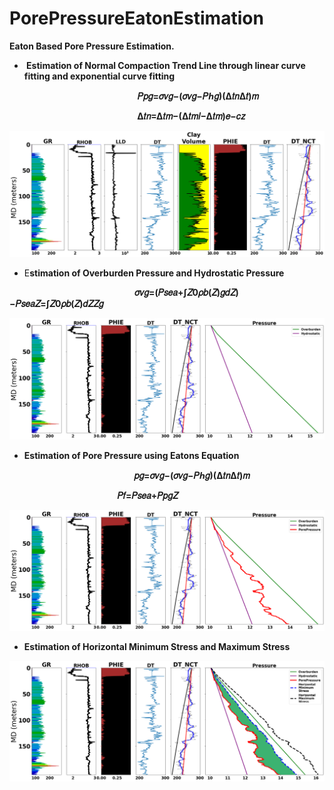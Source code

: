 # PorePressureEatonEstimation

<p><strong>Eaton Based Pore Pressure Estimation.</strong></p>
<ul>
<li><strong>&nbsp;Estimation of Normal Compaction Trend Line through linear curve fitting and exponential curve fitting</strong></li>
</ul>
<p><span id="MathJax-Span-1818" class="mrow"><span id="MathJax-Span-1819" class="msubsup"><span id="MathJax-Span-1820" class="mi">&nbsp; &nbsp; &nbsp; &nbsp; &nbsp; &nbsp; &nbsp; &nbsp; &nbsp; &nbsp; &nbsp; &nbsp; &nbsp; &nbsp; &nbsp; &nbsp; &nbsp; &nbsp; &nbsp; &nbsp; &nbsp; &nbsp; &nbsp; &nbsp; &nbsp; &nbsp; <strong>𝑃</strong></span><strong><span id="MathJax-Span-1821" class="texatom"><span id="MathJax-Span-1822" class="mrow"><span id="MathJax-Span-1823" class="mi">𝑝</span><span id="MathJax-Span-1824" class="mi">𝑔</span></span></span></strong></span><strong><span id="MathJax-Span-1825" class="mo">=</span><span id="MathJax-Span-1826" class="mi">𝜎</span><span id="MathJax-Span-1827" class="msubsup"><span id="MathJax-Span-1828" class="mi">𝑣</span><span id="MathJax-Span-1829" class="texatom"><span id="MathJax-Span-1830" class="mrow"><span id="MathJax-Span-1831" class="mi">𝑔</span></span></span></span><span id="MathJax-Span-1832" class="mo">&minus;</span><span id="MathJax-Span-1833" class="mrow"><span id="MathJax-Span-1834" class="mo">(</span><span id="MathJax-Span-1835" class="mi">𝜎</span><span id="MathJax-Span-1836" class="msubsup"><span id="MathJax-Span-1837" class="mi">𝑣</span><span id="MathJax-Span-1838" class="texatom"><span id="MathJax-Span-1839" class="mrow"><span id="MathJax-Span-1840" class="mi">𝑔</span></span></span></span><span id="MathJax-Span-1841" class="mo">&minus;</span><span id="MathJax-Span-1842" class="msubsup"><span id="MathJax-Span-1843" class="mi">𝑃</span><span id="MathJax-Span-1844" class="texatom"><span id="MathJax-Span-1845" class="mrow"><span id="MathJax-Span-1846" class="mi">ℎ</span><span id="MathJax-Span-1847" class="mi">𝑔</span></span></span></span><span id="MathJax-Span-1848" class="mo">)</span></span><span id="MathJax-Span-1849" class="msubsup"><span id="MathJax-Span-1850" class="mrow"><span id="MathJax-Span-1851" class="mo">(</span><span id="MathJax-Span-1852" class="mfrac"><span id="MathJax-Span-1853" class="mrow"><span id="MathJax-Span-1854" class="mi">&Delta;</span><span id="MathJax-Span-1855" class="msubsup"><span id="MathJax-Span-1856" class="mi">𝑡</span><span id="MathJax-Span-1857" class="mi">𝑛</span></span></span><span id="MathJax-Span-1858" class="mrow"><span id="MathJax-Span-1859" class="mi">&Delta;</span><span id="MathJax-Span-1860" class="mi">𝑡</span></span></span><span id="MathJax-Span-1861" class="mo">)</span></span><span id="MathJax-Span-1862" class="mi">𝑚</span></span></strong></span></p>
<p><span class="mrow"><span class="msubsup"><span class="mi"><span id="MathJax-Span-2234" class="mrow"><span id="MathJax-Span-2235" class="mi">&nbsp; &nbsp; &nbsp; &nbsp; &nbsp; &nbsp; &nbsp; &nbsp; &nbsp; &nbsp; &nbsp; &nbsp; &nbsp; &nbsp; &nbsp; &nbsp; &nbsp; &nbsp; &nbsp; &nbsp; &nbsp; &nbsp; &nbsp; &nbsp; &nbsp; &nbsp;<strong> &Delta;</strong></span><strong><span id="MathJax-Span-2236" class="msubsup"><span id="MathJax-Span-2237" class="mi">𝑡</span><span id="MathJax-Span-2238" class="mi">𝑛</span></span><span id="MathJax-Span-2239" class="mo">=</span><span id="MathJax-Span-2240" class="mi">&Delta;</span><span id="MathJax-Span-2241" class="msubsup"><span id="MathJax-Span-2242" class="mi">𝑡</span><span id="MathJax-Span-2243" class="mi">𝑚</span></span><span id="MathJax-Span-2244" class="mo">&minus;</span><span id="MathJax-Span-2245" class="mrow"><span id="MathJax-Span-2246" class="mo">(</span><span id="MathJax-Span-2247" class="mi">&Delta;</span><span id="MathJax-Span-2248" class="msubsup"><span id="MathJax-Span-2249" class="mi">𝑡</span><span id="MathJax-Span-2250" class="texatom"><span id="MathJax-Span-2251" class="mrow"><span id="MathJax-Span-2252" class="mi">𝑚</span><span id="MathJax-Span-2253" class="mi">𝑙</span></span></span></span><span id="MathJax-Span-2254" class="mo">&minus;</span><span id="MathJax-Span-2255" class="mi">&Delta;</span><span id="MathJax-Span-2256" class="msubsup"><span id="MathJax-Span-2257" class="mi">𝑡</span><span id="MathJax-Span-2258" class="mi">𝑚</span></span><span id="MathJax-Span-2259" class="mo">)</span></span><span id="MathJax-Span-2260" class="mspace"></span><span id="MathJax-Span-2261" class="msubsup"><span id="MathJax-Span-2262" class="mi">𝑒</span><span id="MathJax-Span-2263" class="texatom"><span id="MathJax-Span-2264" class="mrow"><span id="MathJax-Span-2265" class="mo">&minus;</span><span id="MathJax-Span-2266" class="mi">𝑐</span><span id="MathJax-Span-2267" class="mi">𝑧</span></span></span></span></strong></span></span></span></span></p>
<p><span class="mrow"><span class="msubsup"><span class="mi"><img src="https://github.com/farooqad0/PorePressureEatonEstimation/blob/main/Images/logs_with_ex_dt_nct.png" alt="nct" /><br /></span></span></span></p>
<ul>
<li>E<strong>stimation of Overburden Pressure and Hydrostatic Pressure</strong></li>
</ul>
<p><span id="MathJax-Span-83" class="mrow"><span id="MathJax-Span-84" class="mi">&nbsp; &nbsp; &nbsp; &nbsp; &nbsp; &nbsp; &nbsp; &nbsp; &nbsp; &nbsp; &nbsp; &nbsp; &nbsp; &nbsp; &nbsp; &nbsp; &nbsp; &nbsp; &nbsp; &nbsp; &nbsp; &nbsp; &nbsp; &nbsp; &nbsp; <strong>&nbsp;𝜎</strong></span><strong><span id="MathJax-Span-85" class="msubsup"><span id="MathJax-Span-86" class="mi">𝑣</span><span id="MathJax-Span-87" class="texatom"><span id="MathJax-Span-88" class="mrow"><span id="MathJax-Span-89" class="mi">𝑔</span></span></span></span><span id="MathJax-Span-90" class="mo">=</span><span id="MathJax-Span-91" class="mfrac"><span id="MathJax-Span-92" class="mrow"><span id="MathJax-Span-93" class="mrow"><span id="MathJax-Span-94" class="mo">(</span><span id="MathJax-Span-95" class="msubsup"><span id="MathJax-Span-96" class="mi">𝑃</span><span id="MathJax-Span-97" class="texatom"><span id="MathJax-Span-98" class="mrow"><span id="MathJax-Span-99" class="mi">𝑠</span><span id="MathJax-Span-100" class="mi">𝑒</span><span id="MathJax-Span-101" class="mi">𝑎</span></span></span></span><span id="MathJax-Span-102" class="mo">+</span><span id="MathJax-Span-103" class="msubsup"><span id="MathJax-Span-104" class="mo">&int;</span><span id="MathJax-Span-105" class="mi">𝑍</span><span id="MathJax-Span-106" class="mn">0</span></span><span id="MathJax-Span-107" class="msubsup"><span id="MathJax-Span-108" class="mi">𝜌</span><span id="MathJax-Span-109" class="mi">𝑏</span></span><span id="MathJax-Span-110" class="mo">(</span><span id="MathJax-Span-111" class="mi">𝑍</span><span id="MathJax-Span-112" class="mo">)</span><span id="MathJax-Span-113" class="mspace"></span><span id="MathJax-Span-114" class="mi">𝑔</span><span id="MathJax-Span-115" class="mspace"></span><span id="MathJax-Span-116" class="mi">𝑑</span><span id="MathJax-Span-117" class="mi">𝑍</span><span id="MathJax-Span-118" class="mo">)</span></span><span id="MathJax-Span-119" class="mo">&minus;</span><span id="MathJax-Span-120" class="msubsup"><span id="MathJax-Span-121" class="mi">𝑃</span><span id="MathJax-Span-122" class="texatom"><span id="MathJax-Span-123" class="mrow"><span id="MathJax-Span-124" class="mi">𝑠</span><span id="MathJax-Span-125" class="mi">𝑒</span><span id="MathJax-Span-126" class="mi">𝑎</span></span></span></span></span><span id="MathJax-Span-127" class="mi">𝑍</span></span><span id="MathJax-Span-128" class="mo">=</span><span id="MathJax-Span-129" class="mfrac"><span id="MathJax-Span-130" class="mrow"><span id="MathJax-Span-131" class="msubsup"><span id="MathJax-Span-132" class="mo">&int;</span><span id="MathJax-Span-133" class="mi">𝑍</span><span id="MathJax-Span-134" class="mn">0</span></span><span id="MathJax-Span-135" class="msubsup"><span id="MathJax-Span-136" class="mi">𝜌</span><span id="MathJax-Span-137" class="mi">𝑏</span></span><span id="MathJax-Span-138" class="mo">(</span><span id="MathJax-Span-139" class="mi">𝑍</span><span id="MathJax-Span-140" class="mo">)</span><span id="MathJax-Span-141" class="mspace"></span><span id="MathJax-Span-142" class="mi">𝑑</span><span id="MathJax-Span-143" class="mi">𝑍</span></span><span id="MathJax-Span-144" class="mi">𝑍</span></span><span id="MathJax-Span-145" class="mspace"></span><span id="MathJax-Span-146" class="mi">𝑔</span></strong><span id="MathJax-Span-147" class="mtext">&nbsp;</span></span></p>
<p><span class="mrow"><span class="mtext"><img src="https://github.com/farooqad0/PorePressureEatonEstimation/blob/main/Images/PressureProfile.png" alt="PressureProfile" /></span></span></p>
<ul>
<li><strong><span class="mrow"><span class="mtext">Estimation of Pore Pressure using Eatons Equation</span></span></strong></li>
</ul>
<p><span class="mrow"><span class="mtext"><span id="MathJax-Span-195" class="mrow"><span id="MathJax-Span-196" class="msubsup"><span id="MathJax-Span-197" class="mi"></span><span id="MathJax-Span-198" class="texatom"><span id="MathJax-Span-199" class="mrow"><span id="MathJax-Span-200" class="mi">&nbsp; &nbsp; &nbsp; &nbsp; &nbsp; &nbsp; &nbsp; &nbsp; &nbsp; &nbsp; &nbsp; &nbsp; &nbsp; &nbsp; &nbsp; &nbsp; &nbsp; &nbsp; &nbsp; &nbsp; &nbsp; &nbsp; &nbsp; &nbsp; &nbsp;<strong> &nbsp;𝑝</strong></span><strong><span id="MathJax-Span-201" class="mi">𝑔</span></strong></span></span></span><strong><span id="MathJax-Span-202" class="mo">=</span><span id="MathJax-Span-203" class="mi">𝜎</span><span id="MathJax-Span-204" class="msubsup"><span id="MathJax-Span-205" class="mi">𝑣</span><span id="MathJax-Span-206" class="texatom"><span id="MathJax-Span-207" class="mrow"><span id="MathJax-Span-208" class="mi">𝑔</span></span></span></span><span id="MathJax-Span-209" class="mo">&minus;</span><span id="MathJax-Span-210" class="mrow"><span id="MathJax-Span-211" class="mo">(</span><span id="MathJax-Span-212" class="mi">𝜎</span><span id="MathJax-Span-213" class="msubsup"><span id="MathJax-Span-214" class="mi">𝑣</span><span id="MathJax-Span-215" class="texatom"><span id="MathJax-Span-216" class="mrow"><span id="MathJax-Span-217" class="mi">𝑔</span></span></span></span><span id="MathJax-Span-218" class="mo">&minus;</span><span id="MathJax-Span-219" class="msubsup"><span id="MathJax-Span-220" class="mi">𝑃</span><span id="MathJax-Span-221" class="texatom"><span id="MathJax-Span-222" class="mrow"><span id="MathJax-Span-223" class="mi">ℎ</span><span id="MathJax-Span-224" class="mi">𝑔</span></span></span></span><span id="MathJax-Span-225" class="mo">)</span></span><span id="MathJax-Span-226" class="msubsup"><span id="MathJax-Span-227" class="mrow"><span id="MathJax-Span-228" class="mo">(</span><span id="MathJax-Span-229" class="mfrac"><span id="MathJax-Span-230" class="mrow"><span id="MathJax-Span-231" class="mi">&Delta;</span><span id="MathJax-Span-232" class="msubsup"><span id="MathJax-Span-233" class="mi">𝑡</span><span id="MathJax-Span-234" class="mi">𝑛</span></span></span><span id="MathJax-Span-235" class="mrow"><span id="MathJax-Span-236" class="mi">&Delta;</span><span id="MathJax-Span-237" class="mi">𝑡</span></span></span><span id="MathJax-Span-238" class="mo">)</span></span><span id="MathJax-Span-239" class="mi">𝑚</span></span></strong></span></span></span></p>
<p><span class="mrow"><span class="mtext"><span class="mrow"><strong><span class="msubsup"><span class="mi"><span id="MathJax-Span-242" class="msubsup"><span id="MathJax-Span-243" class="mi">&nbsp; &nbsp; &nbsp; &nbsp; &nbsp; &nbsp; &nbsp; &nbsp; &nbsp; &nbsp; &nbsp; &nbsp; &nbsp; &nbsp; &nbsp; &nbsp; &nbsp; &nbsp; &nbsp; &nbsp; &nbsp; &nbsp; &nbsp; &nbsp; &nbsp; &nbsp; 𝑃</span><span id="MathJax-Span-244" class="mi">𝑓</span></span><span id="MathJax-Span-245" class="mo">=</span><span id="MathJax-Span-246" class="msubsup"><span id="MathJax-Span-247" class="mi">𝑃</span><span id="MathJax-Span-248" class="texatom"><span id="MathJax-Span-249" class="mrow"><span id="MathJax-Span-250" class="mi">𝑠</span><span id="MathJax-Span-251" class="mi">𝑒</span><span id="MathJax-Span-252" class="mi">𝑎</span></span></span></span><span id="MathJax-Span-253" class="mo">+</span><span id="MathJax-Span-254" class="msubsup"><span id="MathJax-Span-255" class="mi">𝑃</span><span id="MathJax-Span-256" class="texatom"><span id="MathJax-Span-257" class="mrow"><span id="MathJax-Span-258" class="mi">𝑝</span><span id="MathJax-Span-259" class="mi">𝑔</span></span></span></span><span id="MathJax-Span-260" class="mi">𝑍</span></span></span></strong></span></span></span></p>
<p><span class="mrow"><span class="mtext"><span class="mrow"><strong><span class="msubsup"><span class="mi"><span class="mi"><img src="https://github.com/farooqad0/PorePressureEatonEstimation/blob/main/Images/PorePressure.png" alt="PorePressure" /></span></span></span></strong></span></span></span></p>
<ul>
<li><strong>Estimation of Horizontal Minimum Stress and Maximum Stress</strong></li>
</ul>
<p><img src="https://github.com/farooqad0/PorePressureEatonEstimation/blob/main/Images/SH_minandSH_max.png" alt="Horizontal_Stresses" /></p>
